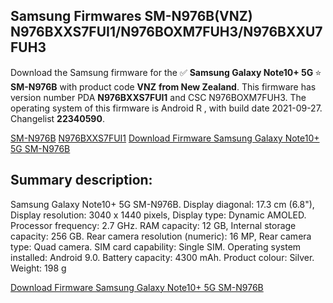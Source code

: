 <h2>Samsung Firmwares SM-N976B(VNZ) N976BXXS7FUI1/N976BOXM7FUH3/N976BXXU7FUH3</h2>
Download the Samsung firmware for the ✅ <strong>Samsung Galaxy Note10+ 5G </strong> ⭐ <strong>SM-N976B</strong> with product code <strong>VNZ</strong> <strong> from New Zealand</strong>. This firmware has version number PDA <strong>N976BXXS7FUI1</strong> and CSC N976BOXM7FUH3. The operating system of this firmware is Android R , with build date 2021-09-27. Changelist <strong>22340590</strong>.


[SM-N976B](https://samfirm.shop/samsung/model/SM-N976B)
[N976BXXS7FUI1](https://samfirm.shop/samsung/pda/N976BXXS7FUI1)
[Download Firmware Samsung Galaxy Note10+ 5G SM-N976B](https://samfirm.shop/samsung/firmware/460142)
<h2>Summary description:</h2>
<p>Samsung Galaxy Note10+ 5G SM-N976B. Display diagonal: 17.3 cm (6.8"), Display resolution: 3040 x 1440 pixels, Display type: Dynamic AMOLED. Processor frequency: 2.7 GHz. RAM capacity: 12 GB, Internal storage capacity: 256 GB. Rear camera resolution (numeric): 16 MP, Rear camera type: Quad camera. SIM card capability: Single SIM. Operating system installed: Android 9.0. Battery capacity: 4300 mAh. Product colour: Silver. Weight: 198 g</p>


[Download Firmware Samsung Galaxy Note10+ 5G SM-N976B](https://samfirm.shop/samsung/firmware/460142)
